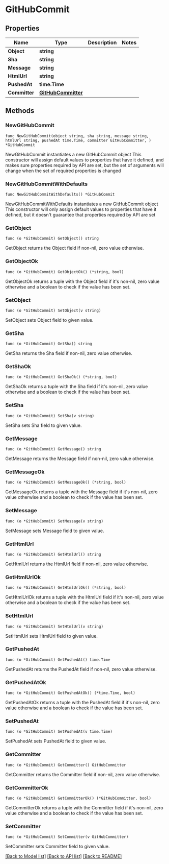 # GitHubCommit

## Properties

Name | Type | Description | Notes
------------ | ------------- | ------------- | -------------
**Object** | **string** |  | 
**Sha** | **string** |  | 
**Message** | **string** |  | 
**HtmlUrl** | **string** |  | 
**PushedAt** | **time.Time** |  | 
**Committer** | [**GitHubCommitter**](GitHubCommitter.md) |  | 

## Methods

### NewGitHubCommit

`func NewGitHubCommit(object string, sha string, message string, htmlUrl string, pushedAt time.Time, committer GitHubCommitter, ) *GitHubCommit`

NewGitHubCommit instantiates a new GitHubCommit object
This constructor will assign default values to properties that have it defined,
and makes sure properties required by API are set, but the set of arguments
will change when the set of required properties is changed

### NewGitHubCommitWithDefaults

`func NewGitHubCommitWithDefaults() *GitHubCommit`

NewGitHubCommitWithDefaults instantiates a new GitHubCommit object
This constructor will only assign default values to properties that have it defined,
but it doesn't guarantee that properties required by API are set

### GetObject

`func (o *GitHubCommit) GetObject() string`

GetObject returns the Object field if non-nil, zero value otherwise.

### GetObjectOk

`func (o *GitHubCommit) GetObjectOk() (*string, bool)`

GetObjectOk returns a tuple with the Object field if it's non-nil, zero value otherwise
and a boolean to check if the value has been set.

### SetObject

`func (o *GitHubCommit) SetObject(v string)`

SetObject sets Object field to given value.


### GetSha

`func (o *GitHubCommit) GetSha() string`

GetSha returns the Sha field if non-nil, zero value otherwise.

### GetShaOk

`func (o *GitHubCommit) GetShaOk() (*string, bool)`

GetShaOk returns a tuple with the Sha field if it's non-nil, zero value otherwise
and a boolean to check if the value has been set.

### SetSha

`func (o *GitHubCommit) SetSha(v string)`

SetSha sets Sha field to given value.


### GetMessage

`func (o *GitHubCommit) GetMessage() string`

GetMessage returns the Message field if non-nil, zero value otherwise.

### GetMessageOk

`func (o *GitHubCommit) GetMessageOk() (*string, bool)`

GetMessageOk returns a tuple with the Message field if it's non-nil, zero value otherwise
and a boolean to check if the value has been set.

### SetMessage

`func (o *GitHubCommit) SetMessage(v string)`

SetMessage sets Message field to given value.


### GetHtmlUrl

`func (o *GitHubCommit) GetHtmlUrl() string`

GetHtmlUrl returns the HtmlUrl field if non-nil, zero value otherwise.

### GetHtmlUrlOk

`func (o *GitHubCommit) GetHtmlUrlOk() (*string, bool)`

GetHtmlUrlOk returns a tuple with the HtmlUrl field if it's non-nil, zero value otherwise
and a boolean to check if the value has been set.

### SetHtmlUrl

`func (o *GitHubCommit) SetHtmlUrl(v string)`

SetHtmlUrl sets HtmlUrl field to given value.


### GetPushedAt

`func (o *GitHubCommit) GetPushedAt() time.Time`

GetPushedAt returns the PushedAt field if non-nil, zero value otherwise.

### GetPushedAtOk

`func (o *GitHubCommit) GetPushedAtOk() (*time.Time, bool)`

GetPushedAtOk returns a tuple with the PushedAt field if it's non-nil, zero value otherwise
and a boolean to check if the value has been set.

### SetPushedAt

`func (o *GitHubCommit) SetPushedAt(v time.Time)`

SetPushedAt sets PushedAt field to given value.


### GetCommitter

`func (o *GitHubCommit) GetCommitter() GitHubCommitter`

GetCommitter returns the Committer field if non-nil, zero value otherwise.

### GetCommitterOk

`func (o *GitHubCommit) GetCommitterOk() (*GitHubCommitter, bool)`

GetCommitterOk returns a tuple with the Committer field if it's non-nil, zero value otherwise
and a boolean to check if the value has been set.

### SetCommitter

`func (o *GitHubCommit) SetCommitter(v GitHubCommitter)`

SetCommitter sets Committer field to given value.



[[Back to Model list]](../README.md#documentation-for-models) [[Back to API list]](../README.md#documentation-for-api-endpoints) [[Back to README]](../README.md)


